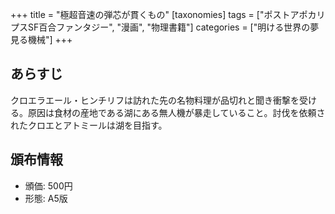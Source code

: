 +++
title = "極超音速の弾芯が貫くもの"
[taxonomies]
tags = ["ポストアポカリプスSF百合ファンタジー", "漫画", "物理書籍"]
categories = ["明ける世界の夢見る機械"]
+++

## あらすじ

クロエラエール・ヒンチリフは訪れた先の名物料理が品切れと聞き衝撃を受ける。原因は食材の産地である湖にある無人機が暴走していること。討伐を依頼されたクロエとアトミールは湖を目指す。

## 頒布情報

* 頒価: 500円
* 形態: A5版
